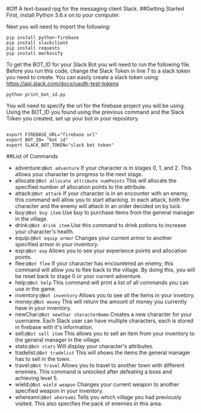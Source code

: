 #Off
A text-based rpg for the messaging client Slack.
##Getting Started
First, install Python 3.6.x on to your computer.

Next you will need to import the following:
<pre><code>pip install python-firebase
pip install slackclient
pip install requests
pip install markovify</code></pre>

To get the BOT_ID for your Slack Bot you will need to run the following file. Before you run this code, change the Slack Token in line 7 to a slack token you need to create. You can easily create a slack token using: https://api.slack.com/docs/oauth-test-tokens
<pre><code>python print_bot_id.py</code></pre>

You will need to specify the url for the firebase project you will be using. Using the BOT_ID you found using the previous command and the Slack Token you created, set up your bot in your repository.
<pre><code>
export FIREBASE_URL="firebase url"
export BOT_ID= "bot id"
export SLACK_BOT_TOKEN="slack bot token"
</code></pre>

##List of Commands
<ul>
<li>adventure:<code>@Bot adventure</code>
  If your character is in stages 0, 1, and 2. This allows your character to progress to the next stage.
</li>
<li>allocate:<code>@Bot allocate attribute numPoints</code>
  This will allocate the specified number of allocation points to the attribute.
</li>
<li>attack:<code>@Bot attack</code>
  If your character is in an encounter with an enemy, this command will allow you to start attacking. In each attack, both the character and the enemy will attack in an order decided on by luck.
</li>
<li>buy:<code>@Bot buy item</code>
  Use buy to purchase items from the general manager in the village.
</li>
<li>drink:<code>@Bot drink item</code>
  Use this command to drink potions to increase your character's health.
</li>
<li>equip:<code>@Bot equip armor</code>
Changes your current armor to another specified armor in your inventory.
</li>
<li>exp:<code>@Bot exp</code>
  Allows you to see your experience points and allocation points.
</li>
<li>flee:<code>@Bot flee</code>
  If your character has encountered an enemy, this command will allow you to flee back to the village. By doing this, you will be reset back to stage 0 or your current adventure.
</li>
<li>help:<code>@Bot help</code>
  This command will print a list of all commands you can use in the game.
</li>
<li>inventory:<code>@Bot inventory</code>
  Allows you to see all the items in your invetory.
</li>
<li>money:<code>@Bot money</code>
  This will return the amount of money you currently have in your inventory.
</li>
<li>newChar:<code>@Bot newChar characterName</code>
  Creates a new character for your username. Each Slack user can have multiple characters, each is stored in firebase with it's information.
</li>
<li>sell:<code>@Bot sell item</code>
  This allows you to sell an item from your inventory to the general manager in the village.
</li>
<li>stats:<code>@Bot stats</code>
  Will display your character's attributes.
</li>
<li>tradelist:<code>@Bot tradelist</code>
  This will shows the items the general manager has to sell in the town.
</li>
<li>travel:<code>@Bot travel</code> 
Allows you to travel to another town with different enemies. This command is unlocked after defeating a boss and achieving level 5.
</li>
<li>wield:<code>@Bot wield weapon</code>
  Changes your current weapon to another specified weapon in your inventory.
</li>
<li>whereami:<code>@Bot whereami</code>
  Tells you which village you had previously visited. This also specifies the pack of enemies in this area.
</li>
</ul>
